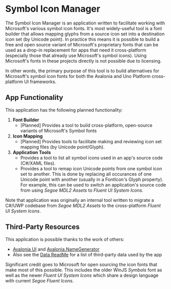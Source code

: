 # Symbol Icon Manager

The Symbol Icon Manager is an application written to facilitate working with Microsoft's various symbol icon fonts. It's most widely-useful tool is a font builder that allows mapping glyphs from a source icon set into a destination icon set (by Unicode point). In practice this means it is possible to build a free and open source variant of Microsoft's proprietary fonts that can be used as a drop-in replacement for apps that need it cross-platform (especially those that already use Microsoft's symbol icons). Using Microsoft's fonts in these projects directly is not possible due to licensing.

In other words, the primary purpose of this tool is to build alternatives for Microsoft's symbol icon fonts for both the Avalonia and Uno Platform cross-platform UI frameworks.

## App Functionality

This application has the following planned functionality:

 1. **Font Builder**
     * [Planned] Provides a tool to build cross-platform, open-source variants of Microsoft's Symbol fonts
 3. **Icon Mapping**
     * [Planned] Provides tools to facilitate making and reviewing icon set mapping files (by Unicode point/Glyph).
 5. **Application Tools**
     * Provides a tool to list all symbol icons used in an app's source code (C#/XAML files).
     * Provides a tool to remap icon Unicode points from one symbol icon set to another. This is done by replacing all occurances of one Unicode point with another (usually in a FontIcon's Glyph property). For example, this can be used to switch an application's source code from using *Segoe MDL2 Assets* to *Fluent UI System Icons*.

Note that application was originally an internal tool written to migrate a C#/UWP codebase from *Segoe MDL2 Assets* to the cross-platform *Fluent UI System Icons*.

## Third-Party Resources

This application is possible thanks to the work of others:

 * [Avalonia UI](https://www.avaloniaui.net/) and [Avalonia.NameGenerator](https://github.com/AvaloniaUI/Avalonia.NameGenerator)
 * Also see the [Data ReadMe](https://github.com/robloo/SymbolIconManager/tree/main/Source/Data#readme) for a list of third-party data used by the app

Significant credit goes to Microsoft for open sourcing the icon fonts that make most of this possible. This includes the older WinJS *Symbols* font as well as the newer *Fluent UI System Icons* which share a design language with current *Segoe Fluent Icons*.
